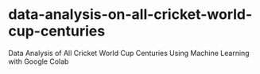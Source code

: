 # data-analysis-on-all-cricket-world-cup-centuries
Data Analysis of All Cricket World Cup Centuries Using Machine Learning with  Google  Colab 
